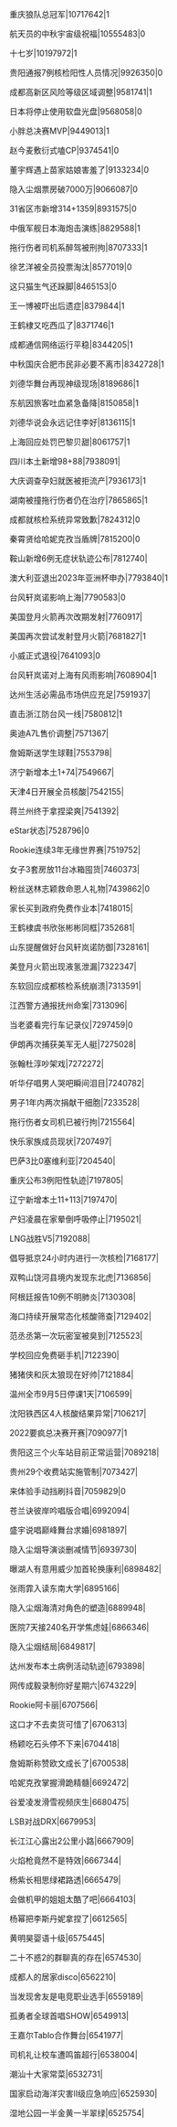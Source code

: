 重庆狼队总冠军|10717642|1

航天员的中秋宇宙级祝福|10555483|0

十七岁|10197972|1

贵阳通报7例核检阳性人员情况|9926350|0

成都高新区风险等级区域调整|9581741|1

日本将停止使用软盘光盘|9568058|0

小胖总决赛MVP|9449013|1

赵今麦敷衍式嗑CP|9374541|0

董宇辉遇上苗家姑娘害羞了|9133234|0

隐入尘烟票房破7000万|9066087|0

31省区市新增314+1359|8931575|0

中俄军舰日本海炮击演练|8829588|1

拖行伤者司机系醉驾被刑拘|8707333|1

徐艺洋被全员投票淘汰|8577019|0

这只猫生气还跺脚|8465153|0

王一博被吓出后遗症|8379844|1

王鹤棣又吃西瓜了|8371746|1

成都通信网络运行平稳|8344205|1

中秋国庆合肥市民非必要不离市|8342728|1

刘德华舞台再现神级现场|8189686|1

东航因旅客吐血紧急备降|8150858|1

刘德华说会永远记住李好|8136115|1

上海回应处罚巴黎贝甜|8061757|1

四川本土新增98+88|7938091|

大庆调查孕妇就医被拒流产|7936173|1

湖南被撞拖行伤者仍在治疗|7865865|1

成都就核检系统异常致歉|7824312|0

秦霄贤给哈妮克孜当盾牌|7815200|0

鞍山新增6例无症状轨迹公布|7812740|

澳大利亚退出2023年亚洲杯申办|7793840|1

台风轩岚诺影响上海|7790583|0

美国登月火箭再次改期发射|7760917|

美国再次尝试发射登月火箭|7681827|1

小威正式退役|7641093|0

台风轩岚诺对上海有风雨影响|7608904|1

达州生活必需品市场供应充足|7591937|

直击浙江防台风一线|7580812|1

奥迪A7L售价调整|7571367|

詹姆斯送学生球鞋|7553798|

济宁新增本土1+74|7549667|

天津4日开展全员核酸|7542155|

蒋兰州终于拿捏梁爽|7541392|

eStar状态|7528796|0

Rookie连续3年无缘世界赛|7519752|

女子3套房放11台冰箱囤货|7460373|

粉丝送林志颖救命恩人礼物|7439862|0

家长买到政府免费作业本|7418015|

王鹤棣虞书欣张彬彬同框|7352681|

山东提醒做好台风轩岚诺防御|7328161|

美登月火箭出现液氢泄漏|7322347|

东软回应成都核检系统崩溃|7313591|

江西警方通报抚州命案|7313096|

当老婆看完行车记录仪|7297459|0

伊朗再次捕获美军无人艇|7275028|

张翰杜淳吵架戏|7272272|

听华仔唱男人哭吧瞬间泪目|7240782|

男子1年内两次捐献干细胞|7233528|

拖行伤者女司机已被行拘|7215564|

快乐家族成员现状|7207497|

巴萨3比0塞维利亚|7204540|

重庆公布3例阳性轨迹|7197805|

辽宁新增本土11+113|7197470|

产妇凌晨在家晕倒呼吸停止|7195021|

LNG战胜V5|7192088|

倡导抵京24小时内进行一次核检|7168177|

双鸭山饶河县境内发现东北虎|7136856|

阿根廷报告10例不明肺炎|7130308|

海口持续开展常态化核酸筛查|7129402|

范丞丞第一次玩密室被臭到|7125523|

学校回应免费砸手机|7122390|

猪猪侠和灰太狼现在好帅|7121884|

温州全市9月5日停课1天|7106599|

沈阳铁西区4人核酸结果异常|7106217|

2022要疯总决赛开赛|7090977|1

贵阳这三个火车站目前正常运营|7089218|

贵州29个收费站实施管制|7073427|

来体验手动挡刷抖音|7059829|0

苍兰诀彼岸吟唱版合唱|6992094|

盛宇说唱巅峰舞台求婚|6981897|

隐入尘烟导演谈删减情节|6939730|

曝湖人有意用威少加首轮换康利|6898482|

张雨霏入读东南大学|6895166|

隐入尘烟海清对角色的塑造|6889948|

医院7天接240名开学焦虑娃|6866346|

隐入尘烟结局|6849817|

达州发布本土病例活动轨迹|6793898|

网传成毅录制你好星期六|6743229|

Rookie阿卡丽|6707566|

这口才不去卖货可惜了|6706313|

杨颖吃石头停不下来|6704418|

詹姆斯称赞欧文成长了|6700538|

哈妮克孜掌握滑跪精髓|6692472|

谷爱凌发滑雪视频庆生|6680475|

LSB对战DRX|6679953|

长江江心露出2公里小路|6667909|

火焰枪竟然不是特效|6667344|

杨紫长相思绿裙路透|6665479|

会做机甲的姐姐太酷了吧|6664103|

杨幂把李斯丹妮拿捏了|6612565|

黄明昊婴语十级|6575445|

二十不惑2的群聊真的存在|6574530|

成都人的居家disco|6562210|

当发现舍友是电竞职业选手|6559189|

孤勇者全球首唱SHOW|6549913|

王嘉尔Tablo合作舞台|6541977|

司机礼让校车遭鸣笛超行|6538004|

潮汕十大家常菜|6532731|

国家启动海洋灾害II级应急响应|6525930|

湿地公园一半金黄一半翠绿|6525754|


